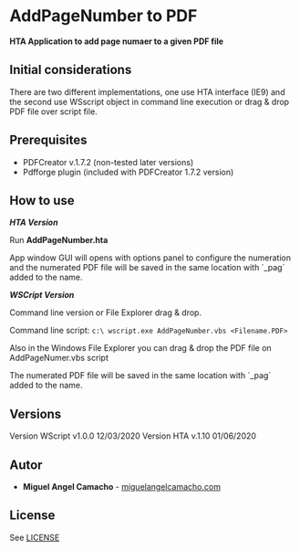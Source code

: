 # AddPageNumber to PDF

**HTA Application to add page numaer to a given PDF file**

## Initial considerations

There are two different implementations, one use HTA interface (IE9) and the second use WSscript object in command line execution or drag & drop PDF file over script file.

## Prerequisites

* PDFCreator v.1.7.2 (non-tested later versions)
* Pdfforge plugin (included with PDFCreator 1.7.2 version)

## How to use

***HTA Version***

Run **AddPageNumber.hta**

App window GUI will opens with options panel to configure the numeration and the numerated PDF file will be saved in the same location with ´_pag´ added to the name.

***WSCript Version***

Command line version or File Explorer drag & drop. 

Command line script:
```c:\ wscript.exe AddPageNumber.vbs <Filename.PDF>```

Also in the Windows File Explorer you can drag & drop the PDF file on AddPageNumer.vbs script

The numerated PDF file will be saved in the same location with ´_pag´ added to the name.


## Versions

Version WScript v1.0.0 12/03/2020
Version HTA 	v.1.10 01/06/2020

## Autor

* **Miguel Angel Camacho** - [miguelangelcamacho.com]

## License

See [LICENSE]

[miguelangelcamacho.com]:https://www.miguelangelcamacho.com
[LICENSE]:LICENSE

